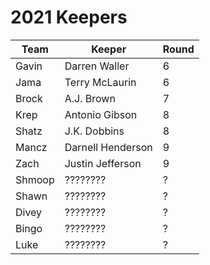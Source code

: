 # 2021 Keepers

| Team  | Keeper            | Round |
| ----- | ----------------  | ----- |
| Gavin | Darren Waller     | 6     |
| Jama  | Terry McLaurin    | 6     |
| Brock | A.J. Brown        | 7     |
| Krep  | Antonio Gibson    | 8     |
| Shatz | J.K. Dobbins      | 8     |
| Mancz | Darnell Henderson | 9     |
| Zach  | Justin Jefferson  | 9     |
| Shmoop| ????????          | ?     |
| Shawn | ????????          | ?     |
| Divey | ????????          | ?     |
| Bingo | ????????          | ?     |
| Luke  | ????????          | ?     |
